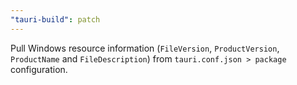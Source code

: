 ```yaml
---
"tauri-build": patch
---
```


Pull Windows resource information (`FileVersion`, `ProductVersion`, `ProductName` and `FileDescription`) from `tauri.conf.json > package` configuration.
